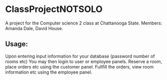# ClassProjectNOTSOLO
A project for the Computer science 2 class at Chattanooga State.
Members: Amanda Dale, David House.

## Usage:
Upon entering input information for your database (password number of rooms etc)
You may then login to user or employee panels.
Reserve a room, place orders etc using the customer panel.
Fullfill the orders, view room information etc using the employee panel.
